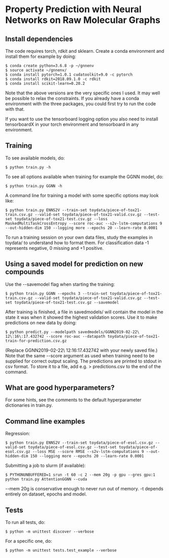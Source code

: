 # Property Prediction with Neural Networks on Raw Molecular Graphs


## Install dependencies

The code requires torch, rdkit and sklearn. Create a conda environment and install them for example by doing:

    $ conda create python=3.6.8 -p ~/gnnenv
    $ source activate ~/gnnenv/
    $ conda install pytorch=1.0.1 cudatoolkit=9.0 -c pytorch
    $ conda install rdkit=2018.09.1.0 -c rdkit
    $ conda install scikit-learn=0.20.2

Note that the above versions are the very specific ones I used. It may well be possible to relax the constraints. If you already have a conda environment with the three packages, you could first try to run the code with that.

If you want to use the tensorboard logging option you also need to install tensorboardX in your torch environment and tensorboard in any environment.


## Training

To see available models, do:

    $ python train.py -h

To see all options available when training for example the GGNN model, do:

    $ python train.py GGNN -h

A command line for training a model with some specific options may look like:

    $ python train.py ENNS2V --train-set toydata/piece-of-tox21-train.csv.gz --valid-set toydata/piece-of-tox21-valid.csv.gz --test-set toydata/piece-of-tox21-test.csv.gz --loss MaskedMultiTaskCrossEntropy --score roc-auc --s2v-lstm-computations 9 --out-hidden-dim 150 --logging more --epochs 20 --learn-rate 0.0001

To run a training session on your own data files, study the examples in toydata/ to understand how to format them. For classification data -1 represents negative, 0 missing and +1 positive.


## Using a saved model for prediction on new compounds

Use the --savemodel flag when starting the training:

    $ python train.py GGNN --epochs 3 --train-set toydata/piece-of-tox21-train.csv.gz --valid-set toydata/piece-of-tox21-valid.csv.gz --test-set toydata/piece-of-tox21-test.csv.gz --savemodel

After training is finished, a file in savedmodels/ will contain the model in the state it was when it showed the highest validation scores. Use it to make predictions on new data by doing:

    $ python predict.py --modelpath savedmodels/GGNN2019-02-22\ 12\:16\:17.432742 --score roc-auc --datapath toydata/piece-of-tox21-train-for-prediction.csv.gz

(Replace GGNN2019-02-22\ 12\:16\:17.432742 with your newly saved file.) Note that the same --score argument as used when training need to be supplied for correct output scaling. The predictions are printed to stdout in csv format. To store it to a file, add e.g. > predictions.csv to the end of the command.


## What are good hyperparameters?

For some hints, see the comments to the default hyperparameter dictionaries in train.py.


## Command line examples

Regression:

    $ python train.py ENNS2V --train-set toydata/piece-of-esol.csv.gz --valid-set toydata/piece-of-esol.csv.gz --test-set toydata/piece-of-esol.csv.gz --loss MSE --score RMSE --s2v-lstm-computations 9 --out-hidden-dim 150 --logging more --epochs 20 --learn-rate 0.0001

Submitting a job to slurm (if available):

    $ PYTHONUNBUFFERED=1 srun -t 60 -c 2 --mem 20g -p gpu --gres gpu:1 python train.py AttentionGGNN --cuda

--mem 20g is conservative enough to never run out of memory. -t depends entirely on dataset, epochs and model.


## Tests

To run all tests, do:

    $ python -m unittest discover --verbose

For a specific one, do:

    $ python -m unittest tests.test_example --verbose
